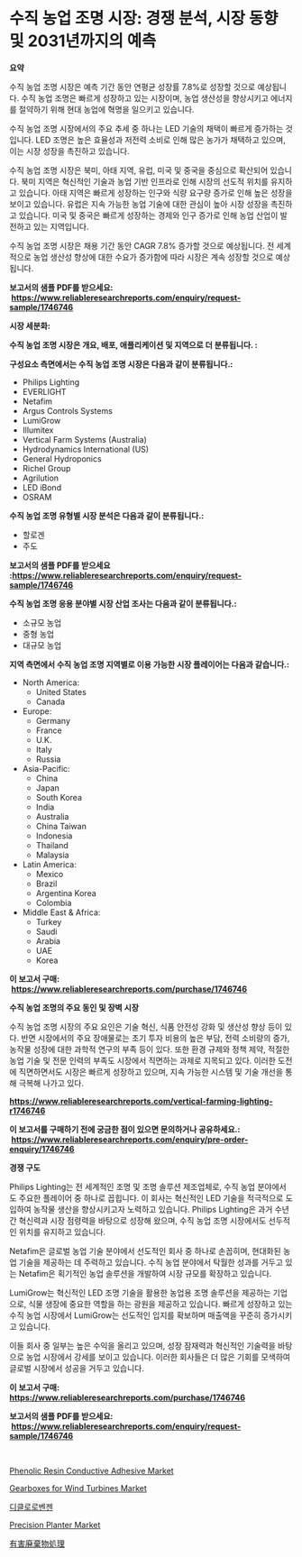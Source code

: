 <p><h1>수직 농업 조명 시장: 경쟁 분석, 시장 동향 및 2031년까지의 예측</h1></p><p><strong>요약</strong></p>
<p><p>수직 농업 조명 시장은 예측 기간 동안 연평균 성장률 7.8%로 성장할 것으로 예상됩니다. 수직 농업 조명은 빠르게 성장하고 있는 시장이며, 농업 생산성을 향상시키고 에너지를 절약하기 위해 현대 농업에 혁명을 일으키고 있습니다.</p><p>수직 농업 조명 시장에서의 주요 추세 중 하나는 LED 기술의 채택이 빠르게 증가하는 것입니다. LED 조명은 높은 효율성과 저전력 소비로 인해 많은 농가가 채택하고 있으며, 이는 시장 성장을 촉진하고 있습니다.</p><p>수직 농업 조명 시장은 북미, 아태 지역, 유럽, 미국 및 중국을 중심으로 확산되어 있습니다. 북미 지역은 혁신적인 기술과 농업 기반 인프라로 인해 시장의 선도적 위치를 유지하고 있습니다. 아태 지역은 빠르게 성장하는 인구와 식량 요구량 증가로 인해 높은 성장을 보이고 있습니다. 유럽은 지속 가능한 농업 기술에 대한 관심이 높아 시장 성장을 촉진하고 있습니다. 미국 및 중국은 빠르게 성장하는 경제와 인구 증가로 인해 농업 산업이 발전하고 있는 지역입니다.</p><p>수직 농업 조명 시장은 채용 기간 동안 CAGR 7.8% 증가할 것으로 예상됩니다. 전 세계적으로 농업 생산성 향상에 대한 수요가 증가함에 따라 시장은 계속 성장할 것으로 예상됩니다.</p></p>
<p><strong>보고서의 샘플 PDF를 받으세요: &nbsp;<a href="https://www.reliableresearchreports.com/enquiry/request-sample/1746746">https://www.reliableresearchreports.com/enquiry/request-sample/1746746</a></strong></p>
<p><strong>시장 세분화:</strong></p>
<p><strong> 수직 농업 조명 시장은 개요, 배포, 애플리케이션 및 지역으로 더 분류됩니다. :</strong></p>
<p><strong>구성요소 측면에서는 수직 농업 조명 시장은 다음과 같이 분류됩니다.:</strong></p>
<p><ul><li>Philips Lighting</li><li>EVERLIGHT</li><li>Netafim</li><li>Argus Controls Systems</li><li>LumiGrow</li><li>Illumitex</li><li>Vertical Farm Systems (Australia)</li><li>Hydrodynamics International (US)</li><li>General Hydroponics</li><li>Richel Group</li><li>Agrilution</li><li>LED iBond</li><li>OSRAM</li></ul></p>
<p><strong> 수직 농업 조명 유형별 시장 분석은 다음과 같이 분류됩니다.:</strong></p>
<p><ul><li>할로겐</li><li>주도</li></ul></p>
<p><strong>보고서의 샘플 PDF를 받으세요 :<a href="https://www.reliableresearchreports.com/enquiry/request-sample/1746746">https://www.reliableresearchreports.com/enquiry/request-sample/1746746</a></strong></p>
<p><strong> 수직 농업 조명 응용 분야별 시장 산업 조사는 다음과 같이 분류됩니다.:</strong></p>
<p><ul><li>소규모 농업</li><li>중형 농업</li><li>대규모 농업</li></ul></p>
<p><strong>지역 측면에서 수직 농업 조명 지역별로 이용 가능한 시장 플레이어는 다음과 같습니다.:</strong></p>
<p><ul>
    <li>
        North America:
        <ul>
            <li>United States</li>
            <li>Canada</li>
        </ul>
    </li>
    <li>
        Europe:
        <ul>
            <li>Germany</li>
            <li>France</li>
            <li>U.K.</li>
            <li>Italy</li>
            <li>Russia</li>
        </ul>
    </li>
    <li>
        Asia-Pacific:
        <ul>
            <li>China</li>
            <li>Japan</li>
            <li>South Korea</li>
            <li>India</li>
            <li>Australia</li>
            <li>China Taiwan</li>
            <li>Indonesia</li>
            <li>Thailand</li>
            <li>Malaysia</li>
        </ul>
    </li>
    <li>
        Latin America:
        <ul>
            <li>Mexico</li>
            <li>Brazil</li>
            <li>Argentina Korea</li>
            <li>Colombia</li>
        </ul>
    </li>
    <li>
        Middle East & Africa:
        <ul>
            <li>Turkey</li>
            <li>Saudi</li>
            <li>Arabia</li>
            <li>UAE</li>
            <li>Korea</li>
        </ul>
    </li>
    </ul></p>
<p><strong>이 보고서 구매: &nbsp;<a href="https://www.reliableresearchreports.com/purchase/1746746">https://www.reliableresearchreports.com/purchase/1746746</a></strong></p>
<p><strong>수직 농업 조명의 주요 동인 및 장벽 시장</strong></p>
<p><p>수직 농업 조명 시장의 주요 요인은 기술 혁신, 식품 안전성 강화 및 생산성 향상 등이 있다. 반면 시장에서의 주요 장애물로는 초기 투자 비용의 높은 부담, 전력 소비량의 증가, 농작물 성장에 대한 과학적 연구의 부족 등이 있다. 또한 환경 규제와 정책 제약, 적절한 농업 기술 및 전문 인력의 부족도 시장에서 직면하는 과제로 지목되고 있다. 이러한 도전에 직면하면서도 시장은 빠르게 성장하고 있으며, 지속 가능한 시스템 및 기술 개선을 통해 극복해 나가고 있다.</p></p>
<p><strong><a href="https://www.reliableresearchreports.com/vertical-farming-lighting-r1746746">https://www.reliableresearchreports.com/vertical-farming-lighting-r1746746</a></strong></p>
<p><strong>이 보고서를 구매하기 전에 궁금한 점이 있으면 문의하거나 공유하세요.: &nbsp;<a href="https://www.reliableresearchreports.com/enquiry/pre-order-enquiry/1746746">https://www.reliableresearchreports.com/enquiry/pre-order-enquiry/1746746</a></strong></p>
<p><strong>경쟁 구도</strong></p>
<p><p>Philips Lighting는 전 세계적인 조명 및 조명 솔루션 제조업체로, 수직 농업 분야에서도 주요한 플레이어 중 하나로 꼽힙니다. 이 회사는 혁신적인 LED 기술을 적극적으로 도입하여 농작물 생산을 향상시키고자 노력하고 있습니다. Philips Lighting은 과거 수년간 혁신력과 시장 점령력을 바탕으로 성장해 왔으며, 수직 농업 조명 시장에서도 선두적인 위치를 유지하고 있습니다.</p><p>Netafim은 글로벌 농업 기술 분야에서 선도적인 회사 중 하나로 손꼽히며, 현대화된 농업 기술을 제공하는 데 주력하고 있습니다. 수직 농업 분야에서 탁월한 성과를 거두고 있는 Netafim은 획기적인 농업 솔루션을 개발하여 시장 규모를 확장하고 있습니다.</p><p>LumiGrow는 혁신적인 LED 조명 기술을 활용한 농업용 조명 솔루션을 제공하는 기업으로, 식물 생장에 중요한 역할을 하는 광원을 제공하고 있습니다. 빠르게 성장하고 있는 수직 농업 시장에서 LumiGrow는 선도적인 입지를 확보하며 매출액을 꾸준히 증가시키고 있습니다.</p><p>이들 회사 중 일부는 높은 수익을 올리고 있으며, 성장 잠재력과 혁신적인 기술력을 바탕으로 농업 시장에서 강세를 보이고 있습니다. 이러한 회사들은 더 많은 기회를 모색하여 글로벌 시장에서 성공을 거두고 있습니다.</p></p>
<p><strong>이 보고서 구매: &nbsp; <a href="https://www.reliableresearchreports.com/purchase/1746746">https://www.reliableresearchreports.com/purchase/1746746</a></strong></p>
<p><strong>보고서의 샘플 PDF를 받으세요: &nbsp;<a href="https://www.reliableresearchreports.com/enquiry/request-sample/1746746">https://www.reliableresearchreports.com/enquiry/request-sample/1746746</a></strong><strong></strong></p>
<p>&nbsp;</p>
<p><p><a href="https://www.linkedin.com/pulse/phenolic-resin-conductive-adhesive-market-dynamics-2024-2031-gppre?trackingId=sC98lIqD4SfV%2FGr%2FDFZdrQ%3D%3D">Phenolic Resin Conductive Adhesive Market</a></p><p><a href="https://github.com/Sherrillcrooksxa8i18ucf2m/Market-Research-Report-List-2/blob/main/gearboxes-for-wind-turbines-market.md">Gearboxes for Wind Turbines Market</a></p><p><a href="https://medium.com/@reinaurphy35/%EB%94%94%ED%81%B4%EB%A1%9C%EB%A1%9C%EB%B2%A4%EC%A0%A0-%EC%8B%9C%EC%9E%A5-%EC%A7%80%ED%91%9C-%ED%95%B4%EB%8F%85-%EC%8B%9C%EC%9E%A5-%EC%A0%90%EC%9C%A0%EC%9C%A8-%ED%8A%B8%EB%A0%8C%EB%93%9C-%EB%B0%8F-%EC%84%B1%EC%9E%A5-%ED%8C%A8%ED%84%B4-bca23c2c7e29">디클로로벤젠</a></p><p><a href="https://github.com/derrinmiltonellis35gcl/Market-Research-Report-List-2/blob/main/precision-planter-market.md">Precision Planter Market</a></p><p><a href="https://github.com/hwbcz413288296/Market-Research-Report-List-1/blob/main/984595127004.md">有害廃棄物処理</a></p></p>